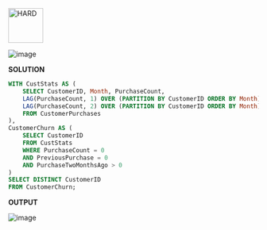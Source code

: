 <img  src="https://img.shields.io/badge/HARD-darkred" alt="HARD" width="70">

![image](https://github.com/user-attachments/assets/0b3c68cf-95d1-4eb1-90dc-545d80a30b41)

**SOLUTION**

```sql
WITH CustStats AS (
    SELECT CustomerID, Month, PurchaseCount,
    LAG(PurchaseCount, 1) OVER (PARTITION BY CustomerID ORDER BY Month) AS PreviousPurchase,
    LAG(PurchaseCount, 2) OVER (PARTITION BY CustomerID ORDER BY Month) AS PurchaseTwoMonthsAgo
    FROM CustomerPurchases
),
CustomerChurn AS (
    SELECT CustomerID
    FROM CustStats
    WHERE PurchaseCount = 0
    AND PreviousPurchase = 0
    AND PurchaseTwoMonthsAgo > 0
)
SELECT DISTINCT CustomerID
FROM CustomerChurn;
```
**OUTPUT**

![image](https://github.com/user-attachments/assets/75a03816-7d6a-4489-929c-d13a144ec890)
